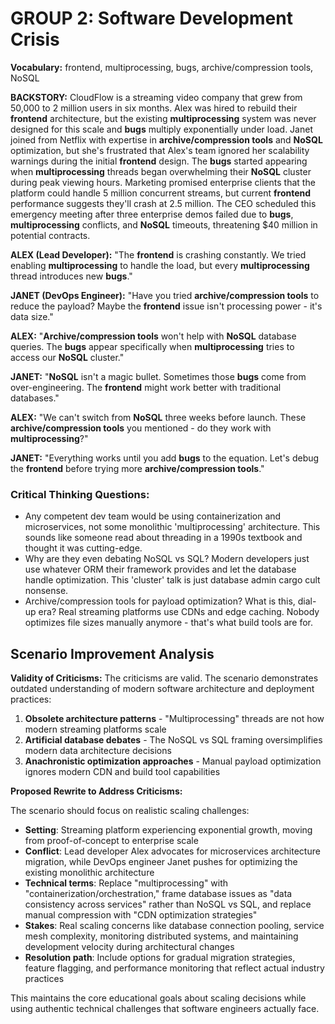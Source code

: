 # GROUP 2: Software Development Crisis

**Vocabulary:** frontend, multiprocessing, bugs, archive/compression tools, NoSQL

**BACKSTORY:** CloudFlow is a streaming video company that grew from 50,000 to 2 million users in six months. Alex was hired to rebuild their **frontend** architecture, but the existing **multiprocessing** system was never designed for this scale and **bugs** multiply exponentially under load. Janet joined from Netflix with expertise in **archive/compression tools** and **NoSQL** optimization, but she's frustrated that Alex's team ignored her scalability warnings during the initial **frontend** design. The **bugs** started appearing when **multiprocessing** threads began overwhelming their **NoSQL** cluster during peak viewing hours. Marketing promised enterprise clients that the platform could handle 5 million concurrent streams, but current **frontend** performance suggests they'll crash at 2.5 million. The CEO scheduled this emergency meeting after three enterprise demos failed due to **bugs**, **multiprocessing** conflicts, and **NoSQL** timeouts, threatening $40 million in potential contracts.

**ALEX (Lead Developer):** "The **frontend** is crashing constantly. We tried enabling **multiprocessing** to handle the load, but every **multiprocessing** thread introduces new **bugs**."

**JANET (DevOps Engineer):** "Have you tried **archive/compression tools** to reduce the payload? Maybe the **frontend** issue isn't processing power - it's data size."

**ALEX:** "**Archive/compression tools** won't help with **NoSQL** database queries. The **bugs** appear specifically when **multiprocessing** tries to access our **NoSQL** cluster."

**JANET:** "**NoSQL** isn't a magic bullet. Sometimes those **bugs** come from over-engineering. The **frontend** might work better with traditional databases."

**ALEX:** "We can't switch from **NoSQL** three weeks before launch. These **archive/compression tools** you mentioned - do they work with **multiprocessing**?"

**JANET:** "Everything works until you add **bugs** to the equation. Let's debug the **frontend** before trying more **archive/compression tools**."

### Critical Thinking Questions:
- Any competent dev team would be using containerization and microservices, not some monolithic 'multiprocessing' architecture. This sounds like someone read about threading in a 1990s textbook and thought it was cutting-edge.
- Why are they even debating NoSQL vs SQL? Modern developers just use whatever ORM their framework provides and let the database handle optimization. This 'cluster' talk is just database admin cargo cult nonsense.
- Archive/compression tools for payload optimization? What is this, dial-up era? Real streaming platforms use CDNs and edge caching. Nobody optimizes file sizes manually anymore - that's what build tools are for.

## Scenario Improvement Analysis

**Validity of Criticisms:** The criticisms are valid. The scenario demonstrates outdated understanding of modern software architecture and deployment practices:

1. **Obsolete architecture patterns** - "Multiprocessing" threads are not how modern streaming platforms scale
2. **Artificial database debates** - The NoSQL vs SQL framing oversimplifies modern data architecture decisions
3. **Anachronistic optimization approaches** - Manual payload optimization ignores modern CDN and build tool capabilities

**Proposed Rewrite to Address Criticisms:**

The scenario should focus on realistic scaling challenges:

- **Setting**: Streaming platform experiencing exponential growth, moving from proof-of-concept to enterprise scale
- **Conflict**: Lead developer Alex advocates for microservices architecture migration, while DevOps engineer Janet pushes for optimizing the existing monolithic architecture
- **Technical terms**: Replace "multiprocessing" with "containerization/orchestration," frame database issues as "data consistency across services" rather than NoSQL vs SQL, and replace manual compression with "CDN optimization strategies"
- **Stakes**: Real scaling concerns like database connection pooling, service mesh complexity, monitoring distributed systems, and maintaining development velocity during architectural changes
- **Resolution path**: Include options for gradual migration strategies, feature flagging, and performance monitoring that reflect actual industry practices

This maintains the core educational goals about scaling decisions while using authentic technical challenges that software engineers actually face.